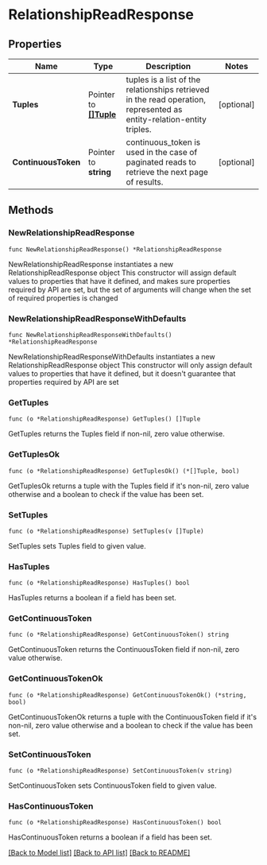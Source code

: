 # RelationshipReadResponse

## Properties

Name | Type | Description | Notes
------------ | ------------- | ------------- | -------------
**Tuples** | Pointer to [**[]Tuple**](Tuple.md) | tuples is a list of the relationships retrieved in the read operation, represented as entity-relation-entity triples. | [optional] 
**ContinuousToken** | Pointer to **string** | continuous_token is used in the case of paginated reads to retrieve the next page of results. | [optional] 

## Methods

### NewRelationshipReadResponse

`func NewRelationshipReadResponse() *RelationshipReadResponse`

NewRelationshipReadResponse instantiates a new RelationshipReadResponse object
This constructor will assign default values to properties that have it defined,
and makes sure properties required by API are set, but the set of arguments
will change when the set of required properties is changed

### NewRelationshipReadResponseWithDefaults

`func NewRelationshipReadResponseWithDefaults() *RelationshipReadResponse`

NewRelationshipReadResponseWithDefaults instantiates a new RelationshipReadResponse object
This constructor will only assign default values to properties that have it defined,
but it doesn't guarantee that properties required by API are set

### GetTuples

`func (o *RelationshipReadResponse) GetTuples() []Tuple`

GetTuples returns the Tuples field if non-nil, zero value otherwise.

### GetTuplesOk

`func (o *RelationshipReadResponse) GetTuplesOk() (*[]Tuple, bool)`

GetTuplesOk returns a tuple with the Tuples field if it's non-nil, zero value otherwise
and a boolean to check if the value has been set.

### SetTuples

`func (o *RelationshipReadResponse) SetTuples(v []Tuple)`

SetTuples sets Tuples field to given value.

### HasTuples

`func (o *RelationshipReadResponse) HasTuples() bool`

HasTuples returns a boolean if a field has been set.

### GetContinuousToken

`func (o *RelationshipReadResponse) GetContinuousToken() string`

GetContinuousToken returns the ContinuousToken field if non-nil, zero value otherwise.

### GetContinuousTokenOk

`func (o *RelationshipReadResponse) GetContinuousTokenOk() (*string, bool)`

GetContinuousTokenOk returns a tuple with the ContinuousToken field if it's non-nil, zero value otherwise
and a boolean to check if the value has been set.

### SetContinuousToken

`func (o *RelationshipReadResponse) SetContinuousToken(v string)`

SetContinuousToken sets ContinuousToken field to given value.

### HasContinuousToken

`func (o *RelationshipReadResponse) HasContinuousToken() bool`

HasContinuousToken returns a boolean if a field has been set.


[[Back to Model list]](../README.md#documentation-for-models) [[Back to API list]](../README.md#documentation-for-api-endpoints) [[Back to README]](../README.md)


